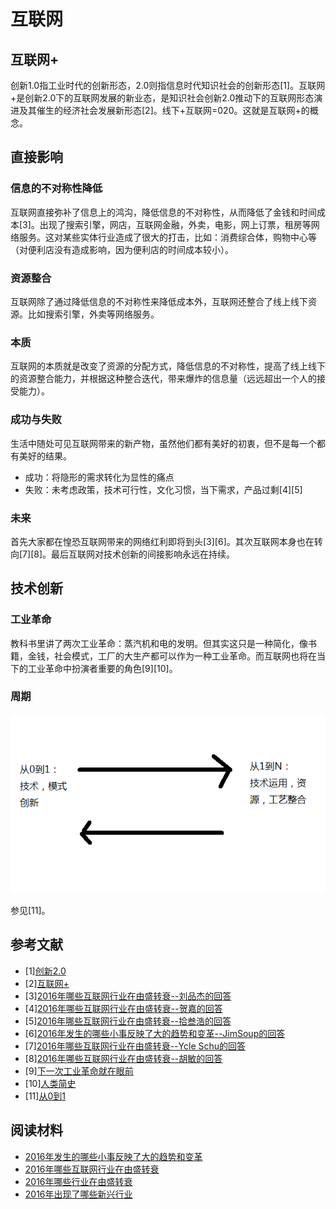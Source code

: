 ﻿# 互联网

## 互联网+

创新1.0指工业时代的创新形态，2.0则指信息时代知识社会的创新形态[1]。互联网+是创新2.0下的互联网发展的新业态，是知识社会创新2.0推动下的互联网形态演进及其催生的经济社会发展新形态[2]。线下+互联网=020。这就是互联网+的概念。

## 直接影响

### 信息的不对称性降低

互联网直接弥补了信息上的鸿沟，降低信息的不对称性，从而降低了金钱和时间成本[3]。出现了搜索引擎，网店，互联网金融，外卖，电影，网上订票，租房等网络服务。这对某些实体行业造成了很大的打击，比如：消费综合体，购物中心等（对便利店没有造成影响，因为便利店的时间成本较小）。

### 资源整合 

互联网除了通过降低信息的不对称性来降低成本外，互联网还整合了线上线下资源。比如搜索引擎，外卖等网络服务。

### 本质

互联网的本质就是改变了资源的分配方式，降低信息的不对称性，提高了线上线下的资源整合能力，并根据这种整合迭代，带来爆炸的信息量（远远超出一个人的接受能力）。

### 成功与失败

生活中随处可见互联网带来的新产物，虽然他们都有美好的初衷，但不是每一个都有美好的结果。

- 成功：将隐形的需求转化为显性的痛点
- 失败：未考虑政策，技术可行性，文化习惯，当下需求，产品过剩[4][5]

### 未来

首先大家都在惶恐互联网带来的网络红利即将到头[3][6]。其次互联网本身也在转向[7][8]。最后互联网对技术创新的间接影响永远在持续。

## 技术创新

### 工业革命

教科书里讲了两次工业革命：蒸汽机和电的发明。但其实这只是一种简化，像书籍，金钱，社会模式，工厂的大生产都可以作为一种工业革命。而互联网也将在当下的工业革命中扮演者重要的角色[9][10]。

### 周期

![周期](https://github.com/im-iron-man/summary/blob/master/%E4%BA%92%E8%81%94%E7%BD%91/%E5%91%A8%E6%9C%9F.png)

参见[11]。

## 参考文献

- [1][创新2.0](http://baike.baidu.com/view/1923326.htm)
- [2][互联网+](http://baike.baidu.com/link?url=biYLuc8q6Uzu024h1V0EkblkEeA0J5M9aaAKu-MpLHarjxkyOg3hpTfbxPxSjzrE9Y7GBcztr58UTqMCf2VeMsbjV8N35znPRwwWW8J_hUVUwrP6_1-7SxqpXApsQMGr)
- [3][2016年哪些互联网行业在由盛转衰--刘品杰的回答](https://www.zhihu.com/question/53307534/answer/138533757)
- [4][2016年哪些互联网行业在由盛转衰--贺嘉的回答](https://www.zhihu.com/question/53307534/answer/134548779)
- [5][2016年哪些互联网行业在由盛转衰--拾叁浩的回答](https://www.zhihu.com/question/53307534/answer/134486165)
- [6][2016年发生的哪些小事反映了大的趋势和变革--JimSoup的回答](https://www.zhihu.com/question/53924494/answer/137411911)
- [7][2016年哪些互联网行业在由盛转衰--Ycle Schu的回答](https://www.zhihu.com/question/53307534/answer/134472626)
- [8][2016年哪些互联网行业在由盛转衰--胡敏的回答](https://www.zhihu.com/question/53307534/answer/134667134)
- [9][下一次工业革命就在眼前](http://www.bilibili.com/video/av7349370)
- [10][人类简史](https://book.douban.com/subject/25985021)
- [11][从0到1](https://book.douban.com/subject/26297606)

## 阅读材料

- [2016年发生的哪些小事反映了大的趋势和变革](https://www.zhihu.com/question/53924494)
- [2016年哪些互联网行业在由盛转衰](https://www.zhihu.com/question/53307534)
- [2016年哪些行业在由盛转衰](https://www.zhihu.com/question/53528190)
- [2016年出现了哪些新兴行业](https://www.zhihu.com/question/53528261)